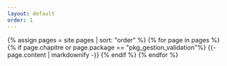 ```yaml
---
layout: default
order: 1
---
```

{% assign pages = site.pages | sort: "order" %}
{% for page in pages %}
  {% if page.chapitre or page.package == "pkg_gestion_validation"%}
    {{- page.content | markdownify -}}
  {% endif %}
{% endfor %}
